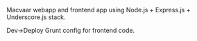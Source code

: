 Macvaar webapp and frontend app using Node.js + Express.js + Underscore.js stack.

Dev->Deploy Grunt config for frontend code.
